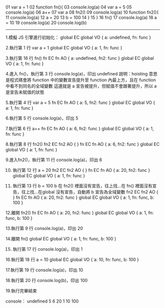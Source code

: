 01 var a = 1
02 function fn(){
03   console.log(a)
04   var a = 5
05   console.log(a)
06   a++
07   var a
08   fn2()
09   console.log(a)
10   function fn2(){
11     console.log(a)
12     a = 20
13     b = 100
14   }
15 }
16 fn()
17 console.log(a)
18 a = 10
19 console.log(a)
20 console.log(b)

---
1.模擬 JS 引擎進行初始化：
global EC
global VO {
  a: undefined,
  fn:  func
}

2.執行第 1 行 var a = 1
global EC
global VO {
  a: 1,
  fn:  func
}

3.執行第 16 行 fn()
fn EC
fn AO {
  a: undefined,
  fn2: func
}
global EC
global VO {
  a: 1,
  fn:  func
}

4.進入 fn()，執行第 3 行 console.log(a)，印出 undefined
說明：hoisting 意思是程式碼會將 function 中的變數宣告提升至 function 內最上方，且在 function 中看不到同名的全域變數
這邊就是 a 宣告被提升，但賦值不會跟著提升，所以 a 是宣告未賦值的狀態

5.執行第 4 行 var a = 5
fn EC
fn AO {
  a: 5,
  fn2: func
}
global EC
global VO {
  a: 1,
  fn:  func
}

6.執行第 5 行 console.log(a)，印出 5

7.執行第 6 行 a++
fn EC
fn AO {
  a: 6,
  fn2: func
}
global EC
global VO {
  a: 1,
  fn:  func
}

8.執行第 8 行 fn2()
fn2 EC
fn2 AO {
}
fn EC
fn AO {
  a: 6,
  fn2: func
}
global EC
global VO {
  a: 1,
  fn:  func
}

9.進入fn2()，執行第 11 行 console.log(a)，印出 6

10. 執行第 12 行 a = 20
fn2 EC
fn2 AO {
}
fn EC
fn AO {
  a: 20,
  fn2: func
}
global EC
global VO {
  a: 1,
  fn:  func
}

11. 執行第 13 行 b = 100
b 在 fn2() 裡面沒有宣告，往上找...在 fn() 裡面沒有宣告，往上找...在global 沒有宣告，自動將 b 宣告為全域變數
fn2 EC
fn2 AO {
}
fn EC
fn AO {
  a: 20,
  fn2: func
}
global EC
global VO {
  a: 1,
  fn:  func,
  b: 100
}

12.離開 fn2()
fn EC
fn AO {
  a: 20,
  fn2: func
}
global EC
global VO {
  a: 1,
  fn:  func,
  b: 100
}

13.執行第 9 行 console.log(a)，印出 20

14.離開 fn()
global EC
global VO {
  a: 1,
  fn:  func,
  b: 100
}

15. 執行第 17 行 console.log(a)，印出 1

16.執行第 18 行 a = 10
global EC
global VO {
  a: 10,
  fn:  func,
  b: 100
}

17.執行第 19 行 console.log(a)，印出 10

18.執行第 20 行 console.log(b)，印出 100

19.執行完畢結束


console：
undefined
5
6
20
1
10
100

